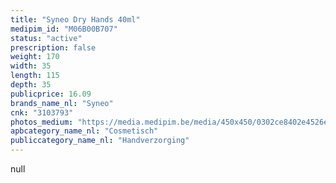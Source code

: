 ```yaml
---
title: "Syneo Dry Hands 40ml"
medipim_id: "M06B00B707"
status: "active"
prescription: false
weight: 170
width: 35
length: 115
depth: 35
publicprice: 16.09
brands_name_nl: "Syneo"
cnk: "3103793"
photos_medium: "https://media.medipim.be/media/450x450/0302ce8402e4526e8abbde6a8868f0348f3c02aa.jpg"
apbcategory_name_nl: "Cosmetisch"
publiccategory_name_nl: "Handverzorging"
---
```

null
